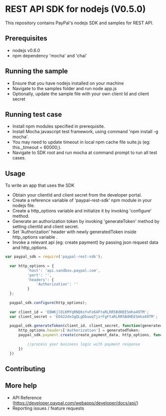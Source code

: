 REST API SDK for nodejs (V0.5.0)
================================

This repository contains PayPal's nodejs SDK and samples for REST API.

Prerequisites
-------------

  * nodejs v0.6.0
  * npm dependency 'mocha' and 'chai'
   

Running the sample
------------------

  * Ensure that you have nodejs installed on your machine
  * Navigate to the samples folder and run node app.js
  * Optionally, update the sample file with your own client Id and client secret

Running test case
-----------------

  * Install npm modules specified in prerequisite.
  * Install Mocha javascript test framework, using command 'npm install -g mocha'.
  * You may need to update timeout in local npm cache file suite.js (eg: this._timeout = 60000;).
  * Navigate to SDK root and run mocha at command prompt to run all test cases.
       
Usage
-----

To write an app that uses the SDK
	
  * Obtain your clientId and client secret from the developer portal.
  * Create a reference variable of 'paypal-rest-sdk' npm module in your nodejs file.
  * Create a http_options variable and initialize it by invoking 'configure' method. 
  * Generate an authorization token by invoking 'generateToken' method by setting clientId and client secret.
  * Set 'Authorization' header with newly generatedToken inside http_options variable . 
  * Invoke a relevant api (eg: create payment) by passing json request data and http_options.

  ```js 
  var paypal_sdk = require('paypal-rest-sdk');
		
	var http_options = {
			'host': 'api.sandbox.paypal.com',
			'port': '',
			'headers': {
				'Authorization': ''
			}
	};
	
	paypal_sdk.configure(http_options);
		
	var client_id = 'EBWKjlELKMYqRNQ6sYvFo64FtaRLRR5BdHEESmha49TM';
	var client_secret = 'EO422dn3gQLgDbuwqTjzrFgFtaRLRR5BdHEESmha49TM';
		
	paypal_sdk.generateToken(client_id, client_secret, function(generatedToken) {
		http_options.headers['Authorization'] = generatedToken;
		paypal_sdk.payment.create(create_payment_data, http_options, function(res,err){
			
			//process your business logic with payment response
		})
	})
  ```

Contributing
------------


More help
---------

   * API Reference (https://developer.paypal.com/webapps/developer/docs/api/)
   * Reporting issues / feature requests 		        
   
